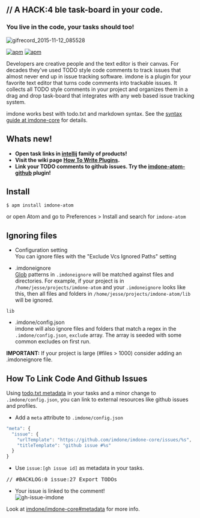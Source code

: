 // A HACK:4 ble task-board in your code.
----
### You live in the code, your tasks should too!

![gifrecord_2015-11-12_085528](https://cloud.githubusercontent.com/assets/233505/11121461/9899fb14-891b-11e5-8aba-a4646f8b1428.gif)

[![apm](https://img.shields.io/apm/dm/imdone-atom.svg)](https://atom.io/packages/imdone-atom)
[![apm](https://img.shields.io/apm/v/imdone-atom.svg)]()

Developers are creative people and the text editor is their canvas.  For decades they've used TODO style code comments to track issues that almost never end up in issue tracking software.  imdone is a plugin for your favorite text editor that turns code comments into trackable issues.  It collects all TODO style comments in your project and organizes them in a drag and drop task-board that integrates with any web based issue tracking system.

imdone works best with todo.txt and markdown syntax.  See the [syntax guide at imdone-core](https://github.com/imdone/imdone-core#task-formats) for details.

Whats new!
----
- **Open task links in [intellij](https://www.jetbrains.com/products.html) family of products!**
- **Visit the wiki page [How To Write Plugins](https://github.com/imdone/imdone-atom/wiki/How-To-Write-Plugins).**
- **Link your TODO comments to github issues.  Try the [imdone-atom-github](https://atom.io/packages/imdone-atom-github) plugin!**

Install
----
```
$ apm install imdone-atom
```
or open Atom and go to Preferences > Install and search for `imdone-atom`

Ignoring files
----
- Configuration setting  
You can ignore files with the "Exclude Vcs Ignored Paths" setting

- .imdoneignore  
[Glob](https://www.npmjs.com/package/glob) patterns in `.imdoneignore` will be matched against files and directories.  For example, if your project is in `/home/jesse/projects/imdone-atom` and your `.imdoneignore` looks like this, then all files and folders in `/home/jesse/projects/imdone-atom/lib` will be ignored.
```
lib
```
- .imdone/config.json  
imdone will also ignore files and folders that match a regex in the `.imdone/config.json`, `exclude` array.  The array is seeded with some common excludes on first run.

**IMPORTANT:** If your project is large (#files > 1000) consider adding an .imdoneignore file.

How To Link Code And Github Issues
----
Using [todo.txt metadata](https://github.com/imdone/imdone-core#metadata) in your tasks and a minor change to `.imdone/config.json`, you can link to external resources like github issues and profiles.  

- Add a `meta` attribute to `.imdone/config.json`  
```javascript
"meta": {
  "issue": {
    "urlTemplate": "https://github.com/imdone/imdone-core/issues/%s",
    "titleTemplate": "github issue #%s"
  }
}
```

- Use `issue:[gh issue id]` as metadata in your tasks.  
<pre>
// &#35;BACKLOG:0 issue:27 Export TODOs
</pre>

- Your issue is linked to the comment!  
![gh-issue-imdone](https://cloud.githubusercontent.com/assets/233505/9595122/72542350-502a-11e5-87b3-a4eb49428b7c.png)

Look at [imdone/imdone-core#metadata](https://github.com/imdone/imdone-core#metadata) for more info.
